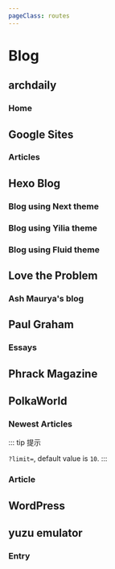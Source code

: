 ```yaml
---
pageClass: routes
---
```


# Blog

## archdaily

### Home

<RouteEn author="kt286" example="/archdaily" path="/archdaily"/>

## Google Sites

### Articles

<RouteEn author="hoilc" example="/google/sites/outlierseconomics" path="/google/sites/:id" :paramsDesc="['Site ID, can be found in URL']" />

## Hexo Blog

### Blog using Next theme

<RouteEn author="fengkx" path="/hexo/next/:url" example="/hexo/next/diygod.me" :paramsDesc="['the blog URL without the protocol (http:// and https://)']" />

### Blog using Yilia theme

<RouteEn author="aha2mao" path="/hexo/yilia/:url" example="/hexo/yilia/cloudstone.xin" :paramsDesc="['the blog URL without the protocol (http:// and https://)']" />

### Blog using Fluid theme

<RouteEn author="gkkeys" path="/hexo/fluid/:url" example="/hexo/fluid/blog.tonyzhao.xyz" :paramsDesc="['the blog URL without the protocol (http:// and https://)']" />

## Love the Problem

### Ash Maurya's blog

<RouteEn author="james-tindal" example="/ash-maurya" path="/ash-maurya"/>

## Paul Graham

### Essays

<RouteEn author="Maecenas" example="/blogs/paulgraham" path="/blogs/paulgraham"/>

## Phrack Magazine

## PolkaWorld

### Newest Articles
<RouteEn author="iceqing" example="/polkaworld/newest" path="/polkaworld/newest"/>

::: tip 提示

`?limit=`, default value is `10`.
:::

### Article

<RouteEn author="CitrusIce" example="/phrack" path="/phrack" />

## WordPress

<Route author="Lonor" example="/blogs/wordpress/lawrence.code.blog" path="/blogs/wordpress/:domain/:https?" :paramsDesc="['WordPress blog domain', 'use https by default. options: `http` or `https`']"/>

## yuzu emulator

### Entry

<RouteEn author="nczitzk" example="/yuzu-emu/entry" path="/yuzu-emu/entry" />
